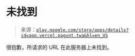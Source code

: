 <!--yml

分类：未分类

日期：2024 年 05 月 27 日 14:26:24

-->

# 未找到

> 来源：[`play.google.com/store/apps/details?id=app.vercel.pagunt.twa&hl=en_US`](https://play.google.com/store/apps/details?id=app.vercel.pagunt.twa&hl=en_US)

很抱歉，所请求的 URL 在此服务器上未找到。
